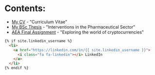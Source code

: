 # Contents:

- [My CV](https://joostbouten.github.io/curriculum-vitae.pdf) - "Curriculum Vitae"
- [My BSc Thesis](https://joostbouten.github.io/thesis-joost-bouten-final.pdf) - "Interventions in the Pharmaceutical Sector"
- [AEA Final Assignment](https://joostbouten.github.io/AEA_Joost_Twan.html) - "Exploring the world of cryptocurrencies" 








```html
{% if site.linkedin_username %}
  <li>
    <a href="https://linkedin.com/in/{{ site.linkedin_username }}">
      <i class="fa fa-linkedin"></i> LinkedIn
    </a>
  </li>
{% endif %}
```

